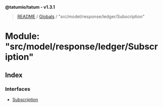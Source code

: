**@tatumio/tatum - v1.3.1**

> [README](../README.md) / [Globals](../globals.md) / "src/model/response/ledger/Subscription"

# Module: "src/model/response/ledger/Subscription"

## Index

### Interfaces

* [Subscription](../interfaces/_src_model_response_ledger_subscription_.subscription.md)
